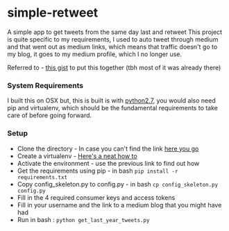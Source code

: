 # simple-retweet
A simple app to get tweets from the same day last and retweet
This project is quite specific to my requirements, I used to auto tweet through medium and that went out as medium links, which means that traffic doesn't go to my blog, it goes to my medium profile, which I no longer use.

Referred to - [this gist](https://gist.github.com/alexdeloy/fdb36ad251f70855d5d6) to put this together (tbh most of it was already there)

### System Requirements
I built this on OSX but, this is built is with [python2.7](https://www.python.org/download/releases/2.7/), you would also need pip and virtualenv, which should be the fundamental requirements to take care of before going forward.

### Setup
* Clone the directory - In case you can't find the link [here you go](https://github.com/isstiaung/simple-retweet.git)
* Create a virtualenv - [Here's a neat how to](https://packaging.python.org/guides/installing-using-pip-and-virtual-environments/)
* Activate the environment  - use the previous link to find out how
* Get the requirements using pip  - in bash `pip install -r requirements.txt`
* Copy config_skeleton.py to config.py  - in bash `cp config_skeleton.py config.py`
* Fill in the 4 required consumer keys and access tokens
* Fill in your username and the link to a medium blog that you might have had
* Run in bash : `python get_last_year_tweets.py`
